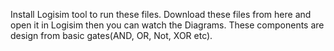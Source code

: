 Install Logisim tool to run these files.
Download these files from here and open it in Logisim then you can watch the Diagrams.
These components are design from basic gates(AND, OR, Not, XOR etc).
